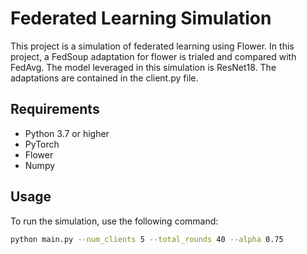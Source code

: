 # Federated Learning Simulation

This project is a simulation of federated learning using Flower. In this project, a FedSoup adaptation for flower is trialed and compared with FedAvg. The model leveraged in this simulation is ResNet18. The adaptations are contained in the client.py file.

## Requirements

- Python 3.7 or higher
- PyTorch
- Flower
- Numpy

## Usage

To run the simulation, use the following command:

```bash
python main.py --num_clients 5 --total_rounds 40 --alpha 0.75
